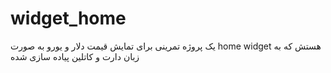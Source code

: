 # widget_home

یک پروژه تمرینی برای تمایش قیمت دلار و یورو به صورت home widget هستش که به زبان دارت و کاتلین پیاده سازی شده 
